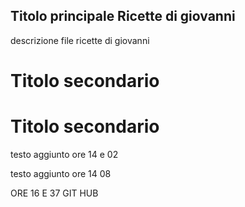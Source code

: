 ## Titolo principale Ricette di giovanni
descrizione file ricette di giovanni
# Titolo secondario

# Titolo secondario
testo aggiunto ore 14 e 02


testo aggiunto ore 14 08

ORE 16 E 37 GIT HUB



